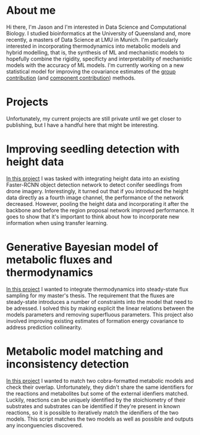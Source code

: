 # About me
Hi there,
I'm Jason and I'm interested in Data Science and Computational Biology. 
I studied bioinformatics at the University of Queensland and, more recently, a masters of Data Science at LMU in Munich. 
I'm particularly interested in incorporating thermodynamics into metabolic models and hybrid modelling, that is, the synthesis of ML and mechanistic models to hopefully combine the rigidity, specificty and interpretability of mechanistic models with the accuracy of ML models. 
I'm currently working on a new statistical model for improving the covariance estimates of the [group contribution](http://dx.doi.org/10.1529/biophysj.107.124784) (and [component contribution](https://doi.org/10.1371/journal.pcbi.1003098)) methods. 
# Projects
Unfortunately, my current projects are still private until we get closer to publishing, but I have a handful here that might be interesting.

# Improving seedling detection with height data
[In this project](https://github.com/JasonJooste/seedlings_height) I was tasked with integrating height data into an existing Faster-RCNN object detection network to detect conifer seedlings from drone imagery. Interestingly, it turned out that if you introduced the height data directly as a fourth image channel, the performance of  the network decreased. However, pooling the height data and incorporating it after the backbone and before the region proposal network improved performance. It goes to show that it's important to think about how to incorporate new information when using transfer learning. 

# Generative Bayesian model of metabolic fluxes and thermodynamics
[In this project](https://github.com/biosustain/gtfa) I wanted to integrate thermodynamics into steady-state flux sampling for my master's thesis. The requirement that the fluxes are steady-state introduces a number of constraints into the model that need to be adressed. I solved this by making explicit the linear relations between the models parameters and removing superfluous parameters. This project also involved improving existing estimates of formation energy covariance to address prediction collinearity. 

# Metabolic model matching and inconsistency detection
[In this project](https://github.com/JasonJooste/model_match) I wanted to match two cobra-formatted metabolic models and check their overlap. Unfortunately, they didn't share the same identifiers for the reactions and metabolites but some of the external idenfiers matched. Luckily, reactions can be uniquely identified by the stoichiometry of their substrates and substrates can be identified if they're present in known reactions, so it is possible to iteratively match the idenifiers of the two models. This script matches the two models as well as possible and outputs any inconguencies discovered. 


<!--## Small RNA mapping
This was a project during my bachelors, where the goal was to map small RNA sequences (sRNAs) to a larger sequence. Because we knew these sequences were strictly less than 32 characters in length and only encoded four characters, they could be encoded as a single 64 bit integer and stored in a hash table. The sequence could then be rapidly checked by simply bit shifting the new characters on to the existing sequence which would then be checked against the table in very few operations. As someone who doesn't work with C very often it was a good chance to grok memory allocation and pointers. 
--> 
